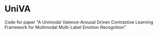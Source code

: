# UniVA
Code for paper "A Unimodal Valence-Arousal Driven Contrastive Learning Framework for Multimodal Multi-Label Emotion Recognition"
